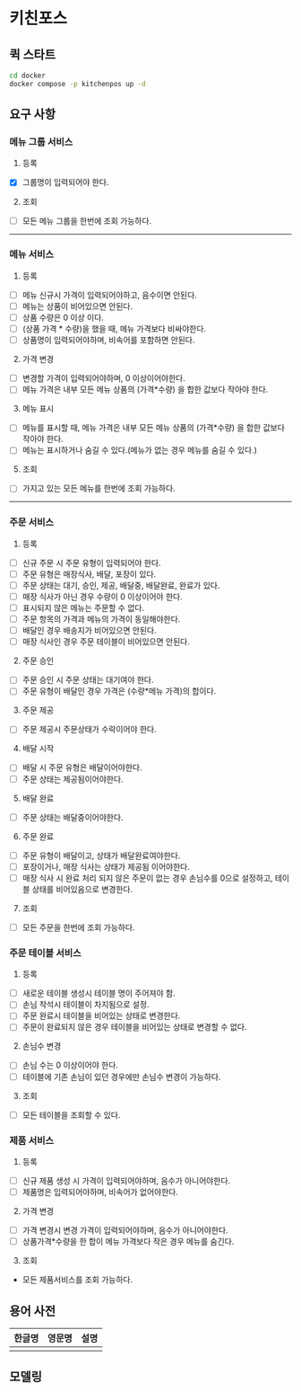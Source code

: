 # 키친포스

## 퀵 스타트

```sh
cd docker
docker compose -p kitchenpos up -d
```

## 요구 사항
### 메뉴 그룹 서비스
1. 등록
- [x] 그룹명이 입력되어야 한다. 
2. 조회
- [ ] 모든 메뉴 그룹을 한번에 조회 가능하다. 
---
### 메뉴 서비스 
1. 등록
- [ ] 메뉴 신규시 가격이 입력되어야하고, 음수이면 안된다.
- [ ] 메뉴는 상품이 비어있으면 안된다.
- [ ] 상품 수량은 0 이상 이다. 
- [ ] (상품 가격 * 수량)을 했을 때, 메뉴 가격보다 비싸야한다.
- [ ] 상품명이 입력되어야하며, 비속어를 포함하면 안된다.
2. 가격 변경
- [ ] 변경할 가격이 입력되어야하며, 0 이상이어야한다.
- [ ] 메뉴 가격은 내부 모든 메뉴 상품의 (가격*수량) 을 합한 값보다 작아야 한다. 
3. 메뉴 표시
- [ ] 메뉴를 표시할 때, 메뉴 가격은 내부 모든 메뉴 상품의 (가격*수량) 을 합한 값보다 작아야 한다.
- [ ] 메뉴는 표시하거나 숨길 수 있다.(메뉴가 없는 경우 메뉴를 숨길 수 있다.)
5. 조회
- [ ] 가지고 있는 모든 메뉴를 한번에 조회 가능하다.
---
### 주문 서비스
1. 등록
- [ ] 신규 주문 시 주문 유형이 입력되어야 한다. 
- [ ] 주문 유형은 매장식사, 배달, 포장이 있다. 
- [ ] 주문 상태는 대기, 승인, 제공, 배달중, 배달완료, 완료가 있다.
- [ ] 매장 식사가 아닌 경우 수량이 0 이상이어야 한다. 
- [ ] 표시되지 않은 메뉴는 주문할 수 없다. 
- [ ] 주문 항목의 가격과 메뉴의 가격이 동일해야한다.
- [ ] 배달인 경우 배송지가 비어있으면 안된다. 
- [ ] 매장 식사인 경우 주문 테이블이 비어있으면 안된다.
2. 주문 승인
- [ ] 주문 승인 시 주문 상태는 대기여야 한다.
- [ ] 주문 유형이 배달인 경우 가격은 (수량*메뉴 가격)의 합이다.
3. 주문 제공
- [ ] 주문 제공시 주문상태가 수락이어야 한다.
4. 배달 시작
- [ ] 배달 시 주문 유형은 배달이어야한다.
- [ ] 주문 상태는 제공됨이어야한다. 
5. 배달 완료
- [ ] 주문 상태는 배달중이어야한다.
6. 주문 완료
- [ ] 주문 유형이 배달이고, 상태가 배달완료여야한다.
- [ ] 포장이거나, 매장 식사는 상태가 제공됨 이어야한다.
- [ ] 매장 식사 시 완료 처리 되지 않은 주문이 없는 경우 손님수를 0으로 설정하고, 테이블 상태를 비어있음으로 변경한다.
7. 조회
- [ ] 모든 주문을 한번에 조회 가능하다.

### 주문 테이블 서비스
1. 등록
- [ ] 새로운 테이블 생성시 테이블 명이 주어져야 함.
- [ ] 손님 착석시 테이블이 차지됨으로 설정.
- [ ] 주문 완료시 테이블을 비어있는 상태로 변경한다. 
- [ ] 주문이 완료되지 않은 경우 테이블을 비어있는 상태로 변경할 수 없다.
2. 손님수 변경
- [ ] 손님 수는 0 이상이어야 한다. 
- [ ] 테이블에 기존 손님이 있던 경우에만 손님수 변경이 가능하다. 
3. 조회
- [ ] 모든 테이블을 조회할 수 있다.
 
### 제품 서비스
1. 등록
- [ ] 신규 제품 생성 시 가격이 입력되어야하며, 음수가 아니어야한다.
- [ ] 제품명은 입력되어야하며, 비속어가 없어야한다. 
2. 가격 변경
- [ ] 가격 변경시 변경 가격이 입력되어야하며, 음수가 아니어야한다. 
- [ ] 상품가격*수량을 한 합이 메뉴 가격보다 작은 경우 메뉴를 숨긴다. 
3. 조회
- 모든 제품서비스를 조회 가능하다.

## 용어 사전

| 한글명 | 영문명 | 설명 |
| --- | --- | --- |
|  |  |  |

## 모델링
